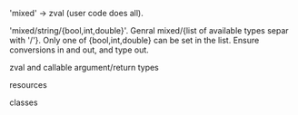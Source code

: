 
'mixed' -> zval (user code does all).

'mixed/string/{bool,int,double}'. Genral mixed/{list of available types separ with '/'}. Only one of {bool,int,double} can be set in the list. Ensure conversions in and out, and type out.
 
zval and callable argument/return types

resources

classes


